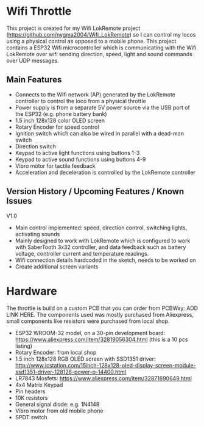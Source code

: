 # Wifi Throttle
This project is created for my Wifi LokRemote project (https://github.com/nygma2004/Wifi_LokRemote) so I can control my locos using a physical control as opposed to a mobile phone. This project contains a ESP32 Wifi microcontroller which is communicating with the Wifi LokRemote over wifi sending direction, speed, light and sound commands over UDP messages.
## Main Features
- Connects to the Wifi network (AP) generated by the LokRemote controller to control the loco from a physical throttle
- Power supply is from a separate 5V power source via the USB port of the ESP32 (e.g. phone battery bank)
- 1.5 inch 128x128 color OLED screen
- Rotary Encoder for speed control
- Ignition switch which can also be wired in parallel with a dead-man switch
- Direction switch
- Keypad to active light functions using buttons 1-3
- Keypad to active sound functions using buttons 4-9
- Vibro motor for tactile feedback
- Acceleration and deceleration is controlled by the LokRemote controller

## Version History / Upcoming Features / Known Issues
V1.0
- Main control implemented: speed, direction control, switching lights, activating sounds
- Mainly designed to work with LokRemote which is configured to work with SaberTooth 3x32 controller, and data feedback such as battery voltage, controller current and temperature readings.
- Wifi connection details hardcoded in the sketch, needs to be worked on
- Create additional screen variants

# Hardware
The throttle is build on a custom PCB that you can order from PCBWay: ADD LINK HERE.
The components used was mostly purchased from Aliexpress, small components like resistors were purchased from local shop.
- ESP32 WROOM-32 model, on a 30-pin development board: https://www.aliexpress.com/item/32819056304.html (this is a 10 pcs listing)
- Rotary Encoder: from local shop
- 1.5 inch 128x128 RGB OLED screen with SSD1351 driver: http://www.icstation.com/15inch-128x128-oled-display-screen-module-ssd1351-driver-128128-power-p-14400.html
- LR7843 Mosfets: https://www.aliexpress.com/item/32871690649.html
- 4x4 Matrix Keypad
- Pin headers
- 10K resistors
- General signal diode: e.g. 1N4148
- Vibro motor from old mobile phone
- SPDT switch
